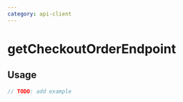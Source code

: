```yaml
---
category: api-client
---
```


# getCheckoutOrderEndpoint

<!-- PLACEHOLDER_DESCRIPTION -->

## Usage

```ts
// TODO: add example
```
